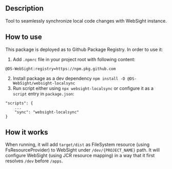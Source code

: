 ## Description

Tool to seamlessly synchronize local code changes with WebSight instance. 

## How to use
This package is deployed as to Github Package Registry. In order to use it:
1. Add `.npmrc` file in your project root with following content:
```
@DS-WebSight:registry=https://npm.pkg.github.com
```
2. Install package as a dev dependency `npm install -D @DS-WebSight/websight-localsync`
3. Run script either using `npx websight-localsync` or configure it as a `script` entry in `package.json`:
```
"scripts": {
    ...
    "sync": "websight-localsync"
}
```

## How it works
When running, it will add `target/dist` as FileSystem resource (using FsResourceProvider) to WebSight under `/dev/{PROJECT_NAME}` path. 
It will configure WebSight (using JCR resource mapping) in a way that it first resolves `/dev` before `/apps`.

